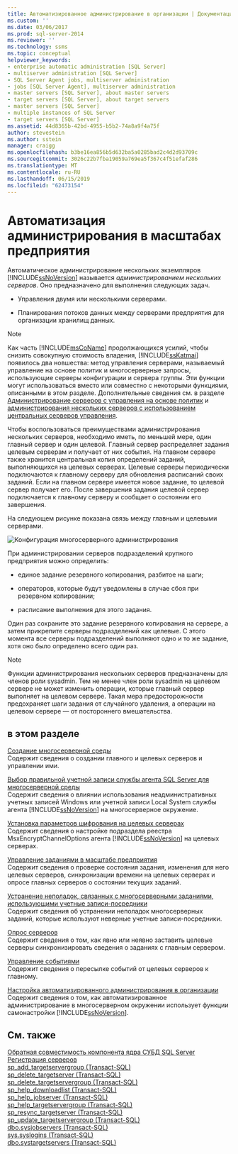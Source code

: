 ```yaml
---
title: Автоматизированное администрирование в организации | Документация Майкрософт
ms.custom: ''
ms.date: 03/06/2017
ms.prod: sql-server-2014
ms.reviewer: ''
ms.technology: ssms
ms.topic: conceptual
helpviewer_keywords:
- enterprise automatic administration [SQL Server]
- multiserver administration [SQL Server]
- SQL Server Agent jobs, multiserver administration
- jobs [SQL Server Agent], multiserver administration
- master servers [SQL Server], about master servers
- target servers [SQL Server], about target servers
- master servers [SQL Server]
- multiple instances of SQL Server
- target servers [SQL Server]
ms.assetid: 44d8365b-42bd-4955-b5b2-74a8a9f4a75f
author: stevestein
ms.author: sstein
manager: craigg
ms.openlocfilehash: b3be16ea856b5d632ba5a0285bad2c4d2d93709c
ms.sourcegitcommit: 3026c22b7fba19059a769ea5f367c4f51efaf286
ms.translationtype: MT
ms.contentlocale: ru-RU
ms.lasthandoff: 06/15/2019
ms.locfileid: "62473154"
---
```

# <a name="automated-administration-across-an-enterprise"></a>Автоматизация администрирования в масштабах предприятия
  Автоматическое администрирование нескольких экземпляров [!INCLUDE[ssNoVersion](../../../includes/ssnoversion-md.md)] называется *администрированием нескольких серверов*. Оно предназначено для выполнения следующих задач.  
  
-   Управления двумя или несколькими серверами.  
  
-   Планирования потоков данных между серверами предприятия для организации хранилищ данных.  
  
> [!NOTE]  
>  Как часть [!INCLUDE[msCoName](../../includes/msconame-md.md)] продолжающихся усилий, чтобы снизить совокупную стоимость владения, [!INCLUDE[ssKatmai](../../includes/sskatmai-md.md)] появилось два новшества: метод управления серверами, называемый управление на основе политик и многосерверные запросы, использующие серверы конфигурации и сервера группы. Эти функции могут использоваться вместо или совместно с некоторыми функциями, описанными в этом разделе. Дополнительные сведения см. в разделе [Администрирование серверов с управления на основе политик](../../relational-databases/policy-based-management/administer-servers-by-using-policy-based-management.md) и [администрирования нескольких серверов с использованием центральных серверов управления](../../relational-databases/administer-multiple-servers-using-central-management-servers.md).  
  
 Чтобы воспользоваться преимуществами администрирования нескольких серверов, необходимо иметь, по меньшей мере, один главный сервер и один целевой. Главный сервер распределяет задания целевым серверам и получает от них события. На главном сервере также хранится центральная копия определений заданий, выполняющихся на целевых серверах. Целевые серверы периодически подключаются к главному серверу для обновления расписаний своих заданий. Если на главном сервере имеется новое задание, то целевой сервер получает его. После завершения задания целевой сервер подключается к главному серверу и сообщает о состоянии его завершения.  
  
 На следующем рисунке показана связь между главным и целевыми серверами.  
  
 ![Конфигурация многосерверного администрирования](../../database-engine/media/multisvr.gif "Конфигурация многосерверного администрирования")  
  
 При администрировании серверов подразделений крупного предприятия можно определить:  
  
-   единое задание резервного копирования, разбитое на шаги;  
  
-   операторов, которые будут уведомлены в случае сбоя при резервном копировании;  
  
-   расписание выполнения для этого задания.  
  
 Один раз сохраните это задание резервного копирования на сервере, а затем прикрепите серверы подразделений как целевые. С этого момента все серверы подразделений выполняют одно и то же задание, хотя оно было определено всего один раз.  
  
> [!NOTE]  
>  Функции администрирования нескольких серверов предназначены для членов роли sysadmin. Тем не менее член роли sysadmin на целевом сервере не может изменить операции, которые главный сервер выполняет на целевом сервере. Такая мера предосторожности предохраняет шаги задания от случайного удаления, а операции на целевом сервере — от постороннего вмешательства.  
  
## <a name="in-this-section"></a>в этом разделе  
 [Создание многосерверной среды](create-a-multiserver-environment.md)  
 Содержит сведения о создании главного и целевых серверов и управлении ими.  
  
 [Выбор правильной учетной записи службы агента SQL Server для многосерверной среды](choose-the-right-sql-server-agent-service-account-for-multiserver-environments.md)  
 Содержит сведения о влиянии использования неадминистративных учетных записей Windows или учетной записи Local System службы агента [!INCLUDE[ssNoVersion](../../../includes/ssnoversion-md.md)] на многосерверное окружение.  
  
 [Установка параметров шифрования на целевых серверах](set-encryption-options-on-target-servers.md)  
 Содержит сведения о настройке подраздела реестра MsxEncryptChannelOptions агента [!INCLUDE[ssNoVersion](../../../includes/ssnoversion-md.md)] на целевых серверах.  
  
 [Управление заданиями в масштабе предприятия](manage-jobs-across-an-enterprise.md)  
 Содержит сведения о проверке состояния задания, изменения для него целевых серверов, синхронизации времени на целевых серверах и опросе главных серверов о состоянии текущих заданий.  
  
 [Устранение неполадок, связанных с многосерверными заданиями, использующими учетные записи-посредники](troubleshoot-multiserver-jobs-that-use-proxies.md)  
 Содержит сведения об устранении неполадок многосерверных заданий, которые используют неверные учетные записи-посредники.  
  
 [Опрос серверов](poll-servers.md)  
 Содержит сведения о том, как явно или неявно заставить целевые серверы синхронизировать сведения о заданиях с главным сервером.  
  
 [Управление событиями](manage-events.md)  
 Содержит сведения о пересылке событий от целевых серверов к главному.  
  
 [Настройка автоматизированного администрирования в организации](tune-automated-administration-across-an-enterprise.md)  
 Содержит сведения о том, как автоматизированное администрирование в многосерверном окружении использует функции самонастройки [!INCLUDE[ssNoVersion](../../../includes/ssnoversion-md.md)].  
  
## <a name="see-also"></a>См. также  
 [Обратная совместимость компонента ядра СУБД SQL Server](../../database-engine/sql-server-database-engine-backward-compatibility.md)   
 [Регистрация серверов](../register-servers/register-servers.md)   
 [sp_add_targetservergroup &#40;Transact-SQL&#41;](/sql/relational-databases/system-stored-procedures/sp-add-targetservergroup-transact-sql)   
 [sp_delete_targetserver &#40;Transact-SQL&#41;](/sql/relational-databases/system-stored-procedures/sp-delete-targetserver-transact-sql)   
 [sp_delete_targetservergroup &#40;Transact-SQL&#41;](/sql/relational-databases/system-stored-procedures/sp-delete-targetservergroup-transact-sql)   
 [sp_help_downloadlist &#40;Transact-SQL&#41;](/sql/relational-databases/system-stored-procedures/sp-help-downloadlist-transact-sql)   
 [sp_help_jobserver &#40;Transact-SQL&#41;](/sql/relational-databases/system-stored-procedures/sp-help-jobserver-transact-sql)   
 [sp_help_targetservergroup &#40;Transact-SQL&#41;](/sql/relational-databases/system-stored-procedures/sp-help-targetservergroup-transact-sql)   
 [sp_resync_targetserver &#40;Transact-SQL&#41;](/sql/relational-databases/system-stored-procedures/sp-resync-targetserver-transact-sql)   
 [sp_update_targetservergroup &#40;Transact-SQL&#41;](/sql/relational-databases/system-stored-procedures/sp-update-targetservergroup-transact-sql)   
 [dbo.sysjobservers &#40;Transact-SQL&#41;](/sql/relational-databases/system-tables/dbo-sysjobservers-transact-sql)   
 [sys.syslogins &#40;Transact-SQL&#41;](/sql/relational-databases/system-compatibility-views/sys-syslogins-transact-sql)   
 [dbo.systargetservers &#40;Transact-SQL&#41;](/sql/relational-databases/system-tables/dbo-systargetservers-transact-sql)  
  
  
